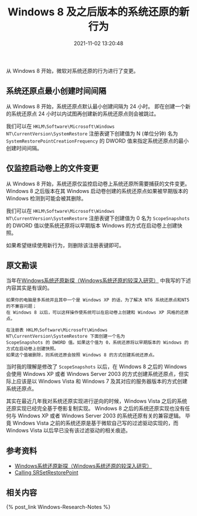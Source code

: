 ﻿---
title: Windows 8 及之后版本的系统还原的新行为
date: 2021-11-02 13:20:48
categories:
- [技术, Windows, Windows 研究笔记, 系统还原]
tags:
- 技术
- Windows
- Windows 研究笔记
- 系统还原
---

从 Windows 8 开始，微软对系统还原的行为进行了变更。

## 系统还原点最小创建时间间隔

从 Windows 8 开始，系统还原点默认最小创建间隔为 24 小时。
即在创建一个新的系统还原点 24 小时以内试图再创建新的系统还原点则会被跳过。

我们可以在 `HKLM\Software\Microsoft\Windows NT\CurrentVersion\SystemRestore` 注册表键下创建值为 N 
(单位分钟) 名为 `SystemRestorePointCreationFrequency` 的 DWORD 值来指定系统还原点的最小创建时间间隔。

## 仅监控启动卷上的文件变更

从 Windows 8 开始，系统还原仅监控启动卷上系统还原所需要捕获的文件变更。
Windows 8 之后版本在其 Windows 启动卷创建的系统还原点如果被早期版本的 Windows 检测到可能会被其删除。

我们可以在 `HKLM\Software\Microsoft\Windows NT\CurrentVersion\SystemRestore` 注册表键下创建值为 0 
名为 `ScopeSnapshots` 的 DWORD 值以使系统还原将以早期版本 Windows 的方式在启动卷上创建快照。

如果希望继续使用新行为，则删除该注册表键即可。

## 原文勘误

当年在[Windows系统还原新探（Windows系统还原的较深入研究）](https://bbs.pcbeta.com/viewthread-1507617-1-1.html)
中我写的下述内容其实是有误的。


```
如果你的电脑是多系统并且其中一个是 Windows XP 的话，为了解决 NT6 系统还原点和NT5的不兼容问题；
在 Windows 8 以后，可以这样操作使系统可以在启动卷上创建和 Windows XP 风格的还原点。

在注册表 HKLM\Software\Microsoft\Windows NT\CurrentVersion\SystemRestore 下面创建一个名为
ScopeSnapshots 的 DWORD 值。如果这个值为 0，系统还原将以早期版本的 Windows 的方式在启动卷上创建快照。
如果这个值被删除，则系统还原会按照 Windows 8 的方式创建系统还原点。
```

当时我的理解是修改了 `ScopeSnapshots` 以后，在 Windows 8 之后的 Windows 会使用 Windows XP 
或者 Windows Server 2003 的方式创建系统还原点，但实际上应该是以 Windows Vista 和 Windows 7 
及其对应的服务器版本的方式创建系统还原点。

其实在最近几年我对系统还原实现进行逆向的时候，Windows Vista 之后的系统还原实现已经完全基于卷影复制实现。
Windows 8 之后的系统还原实现也没有任何与 Windows XP 或者 Windows Server 2003 的系统还原有关的兼容逻辑。
毕竟 Windows Vista 之前的系统还原是基于微软自己写的过滤驱动实现的，而 Windows Vista 以后早已没有该过滤驱动的相关痕迹。

## 参考资料

- [Windows系统还原新探（Windows系统还原的较深入研究）](https://bbs.pcbeta.com/viewthread-1507617-1-1.html)
- [Calling SRSetRestorePoint](https://docs.microsoft.com/en-us/windows/win32/sr/calling-srsetrestorepoint)

## 相关内容

{% post_link Windows-Research-Notes %}
